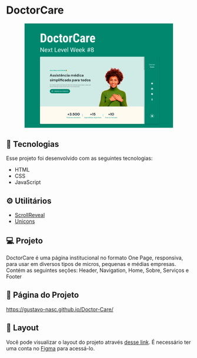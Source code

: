 # DoctorCare
<div align="center">
    <img src="./.github/preview.png" width="80%">
</div>

## 🚀 Tecnologias
Esse projeto foi desenvolvido com as seguintes tecnologias:
- HTML
- CSS
- JavaScript

## ⚙ Utilitários
- [ScrollReveal](https://scrollrevealjs.org)
- [Unicons](https://iconscout.com/unicons)

## 💻 Projeto
DoctorCare é uma página institucional no formato One Page, responsiva, para usar em diversos tipos de micros, pequenas e médias empresas. Contém as seguintes seções: Header, Navigation, Home, Sobre, Serviços e Footer

## 📄 Página do Projeto
https://gustavo-nasc.github.io/Doctor-Care/

## 🎨 Layout
Você pode visualizar o layout do projeto através [desse link](https://www.figma.com/community/file/1102912263666619803). É necessário ter uma conta no [Figma](https://www.figma.com) para acessá-lo.